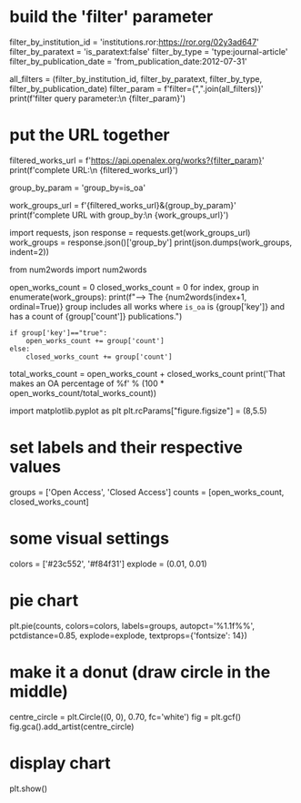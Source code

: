 

# build the 'filter' parameter
filter_by_institution_id = 'institutions.ror:https://ror.org/02y3ad647'
filter_by_paratext = 'is_paratext:false'
filter_by_type = 'type:journal-article'
filter_by_publication_date = 'from_publication_date:2012-07-31'

all_filters = (filter_by_institution_id, filter_by_paratext, filter_by_type, filter_by_publication_date)
filter_param = f'filter={",".join(all_filters)}'
print(f'filter query parameter:\n  {filter_param}')

# put the URL together
filtered_works_url = f'https://api.openalex.org/works?{filter_param}'
print(f'complete URL:\n  {filtered_works_url}')

group_by_param = 'group_by=is_oa'

work_groups_url = f'{filtered_works_url}&{group_by_param}'
print(f'complete URL with group_by:\n  {work_groups_url}')

import requests, json
response = requests.get(work_groups_url)
work_groups = response.json()['group_by']
print(json.dumps(work_groups, indent=2))

from num2words import num2words

open_works_count = 0
closed_works_count = 0
for index, group in enumerate(work_groups):
    print(f"--> The {num2words(index+1, ordinal=True)} group includes all works where `is_oa` is {group['key']} and has a count of {group['count']} publications.")
    
    if group['key']=="true":
        open_works_count += group['count']
    else: 
        closed_works_count += group['count']
    
total_works_count = open_works_count + closed_works_count
print('That makes an OA percentage of %f' % (100 * open_works_count/total_works_count))

import matplotlib.pyplot as plt
plt.rcParams["figure.figsize"] = (8,5.5)

# set labels and their respective values
groups = ['Open Access', 'Closed Access']
counts = [open_works_count, closed_works_count]
  
# some visual settings
colors = ['#23c552', '#f84f31']
explode = (0.01, 0.01)
  
# pie chart
plt.pie(counts, colors=colors, labels=groups,
        autopct='%1.1f%%', pctdistance=0.85,
        explode=explode, textprops={'fontsize': 14})
  
# make it a donut (draw circle in the middle)
centre_circle = plt.Circle((0, 0), 0.70, fc='white')
fig = plt.gcf()
fig.gca().add_artist(centre_circle)

# display chart
plt.show()
